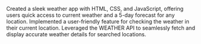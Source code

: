 Created a sleek weather app with HTML, CSS, and JavaScript, offering users quick
access to current weather and a 5-day forecast for any location. Implemented a
user-friendly feature for checking the weather in their current location. Leveraged
the WEATHER API to seamlessly fetch and display accurate weather details for
searched locations.
